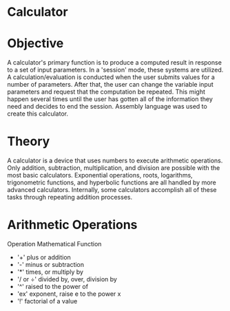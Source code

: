 # Calculator

# Objective
A calculator's primary function is to produce a computed result in response to a set of input parameters. In a 'session' mode, these systems are utilized. A calculation/evaluation is conducted when the user submits values for a number of parameters. After that, the user can change the variable input parameters and request that the computation be repeated. This might happen several times until the user has gotten all of the information they need and decides to end the session. Assembly language was used to create this calculator.

# Theory
A calculator is a device that uses numbers to execute arithmetic operations. Only addition, subtraction, multiplication, and division are possible with the most basic calculators. Exponential operations, roots, logarithms, trigonometric functions, and hyperbolic functions are all handled by more advanced calculators. Internally, some calculators accomplish all of these tasks through repeating addition processes.

# Arithmetic Operations

  Operation	            Mathematical Function
-    '+'	               plus or addition
-    '-'	               minus or subtraction
-    '*'              	 times, or multiply by
-  '/ or ÷'	           divided by, over, division by
-    '^'	               raised to the power of
-    'ex'	             exponent, raise e to the power x
-    '!'	               factorial of a value



